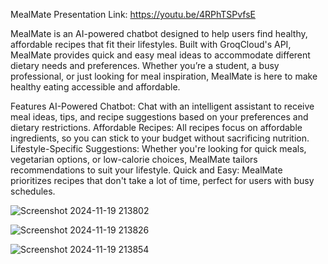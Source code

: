 MealMate
Presentation Link: https://youtu.be/4RPhTSPvfsE 

MealMate is an AI-powered chatbot designed to help users find healthy, affordable recipes that fit their lifestyles. Built with GroqCloud's API, MealMate provides quick and easy meal ideas to accommodate different dietary needs and preferences. Whether you’re a student, a busy professional, or just looking for meal inspiration, MealMate is here to make healthy eating accessible and affordable.

Features
AI-Powered Chatbot: Chat with an intelligent assistant to receive meal ideas, tips, and recipe suggestions based on your preferences and dietary restrictions.
Affordable Recipes: All recipes focus on affordable ingredients, so you can stick to your budget without sacrificing nutrition.
Lifestyle-Specific Suggestions: Whether you're looking for quick meals, vegetarian options, or low-calorie choices, MealMate tailors recommendations to suit your lifestyle.
Quick and Easy: MealMate prioritizes recipes that don't take a lot of time, perfect for users with busy schedules.


![Screenshot 2024-11-19 213802](https://github.com/user-attachments/assets/f60a21c4-77cb-403e-8a84-6d72428814ef)

![Screenshot 2024-11-19 213826](https://github.com/user-attachments/assets/defe05d6-eaf5-402c-9bde-dc291b6c3584)

![Screenshot 2024-11-19 213854](https://github.com/user-attachments/assets/b3abf885-9c71-4ca5-8bce-30f3548b3f2c)
